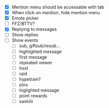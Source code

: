 -   [x] Mention menu should be accessable with tab
-   [x] When click on mention, hide mention menu
-   [x] Emote picker
-   [ ] FFZ/BTTV?
-   [x] Replying to messages
-   [ ] Show replies
-   [ ] Show events
    -   [ ] sub, giftsub/resub...
    -   [ ] highlighted message
    -   [ ] first message
    -   [ ] repeated viewer
    -   [ ] host
    -   [ ] raid
    -   [ ] hypetrain?
    -   [ ] pins
    -   [ ] higlighted message
    -   [ ] point rewards
    -   [ ] saskiiii
